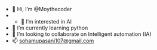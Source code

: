- 👋 Hi, I’m @Moythecoder 
- - 👀 I’m interested in AI
- 🌱 I’m currently learning python
- 💞️ I’m looking to collaborate on Intelligent automation (IA)
- 📫 sohamupasani107@gmail.com 

<!---
Moythecoder/Moythecoder is a ✨ special ✨ repository because its `README.md` (this file) appears on your GitHub profile.
You can click the Preview link to take a look at your changes.
--->
